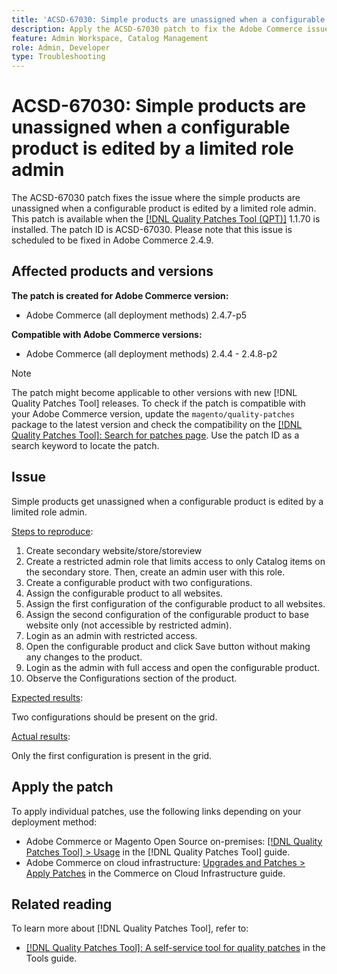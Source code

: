 ```yaml
---
title: 'ACSD-67030: Simple products are unassigned when a configurable product is edited by a limited role admin'
description: Apply the ACSD-67030 patch to fix the Adobe Commerce issue where the simple products are unassigned when a configurable product is edited by a limited role admin.
feature: Admin Workspace, Catalog Management
role: Admin, Developer
type: Troubleshooting
---
```


# ACSD-67030: Simple products are unassigned when a configurable product is edited by a limited role admin

The ACSD-67030 patch fixes the issue where the simple products are unassigned when a configurable product is edited by a limited role admin. This patch is available when the [[!DNL Quality Patches Tool (QPT)]](/help/tools/quality-patches-tool/quality-patches-tool-to-self-serve-quality-patches.md) 1.1.70 is installed. The patch ID is ACSD-67030. Please note that this issue is scheduled to be fixed in Adobe Commerce 2.4.9.


## Affected products and versions

**The patch is created for Adobe Commerce version:**

* Adobe Commerce (all deployment methods) 2.4.7-p5

**Compatible with Adobe Commerce versions:**

* Adobe Commerce (all deployment methods) 2.4.4 - 2.4.8-p2

>[!NOTE]
>
>The patch might become applicable to other versions with new [!DNL Quality Patches Tool] releases. To check if the patch is compatible with your Adobe Commerce version, update the `magento/quality-patches` package to the latest version and check the compatibility on the [[!DNL Quality Patches Tool]: Search for patches page](https://experienceleague.adobe.com/tools/commerce-quality-patches/index.html). Use the patch ID as a search keyword to locate the patch.

## Issue

Simple products get unassigned when a configurable product is edited by a limited role admin.

<u>Steps to reproduce</u>:

1. Create secondary website/store/storeview
1. Create a restricted admin role that limits access to only Catalog items on the secondary store. Then, create an admin user with this role.
1. Create a configurable product with two configurations.
1. Assign the configurable product to all websites.
1. Assign the first configuration of the configurable product to all websites.
1. Assign the second configuration of the configurable product to base website only (not accessible by restricted admin).
1. Login as an admin with restricted access.
1. Open the configurable product and click Save button without making any changes to the product.
1. Login as the admin with full access and open the configurable product.
1. Observe the Configurations section of the product.


<u>Expected results</u>:

Two configurations should be present on the grid.

<u>Actual results</u>:

Only the first configuration is present in the grid.

## Apply the patch

To apply individual patches, use the following links depending on your deployment method:

* Adobe Commerce or Magento Open Source on-premises: [[!DNL Quality Patches Tool] > Usage](/help/tools/quality-patches-tool/usage.md) in the [!DNL Quality Patches Tool] guide.
* Adobe Commerce on cloud infrastructure: [Upgrades and Patches > Apply Patches](https://experienceleague.adobe.com/docs/commerce-cloud-service/user-guide/develop/upgrade/apply-patches.html) in the Commerce on Cloud Infrastructure guide.

## Related reading

To learn more about [!DNL Quality Patches Tool], refer to:

* [[!DNL Quality Patches Tool]: A self-service tool for quality patches](/help/tools/quality-patches-tool/quality-patches-tool-to-self-serve-quality-patches.md) in the Tools guide.
